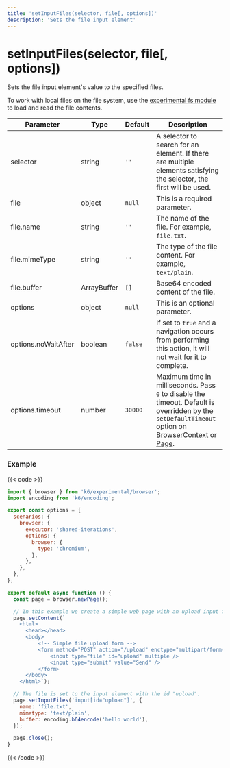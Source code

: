 ```yaml
---
title: 'setInputFiles(selector, file[, options])'
description: 'Sets the file input element'
---
```


# setInputFiles(selector, file[, options])

Sets the file input element's value to the specified files.

To work with local files on the file system, use the [experimental fs module](https://grafana.com/docs/k6/latest/javascript-api/k6-experimental/fs/) to load and read the file contents.

| Parameter           | Type        | Default | Description                                                                                                                                                                                                                                                                                                                                   |
| ------------------- | ----------- | ------- | --------------------------------------------------------------------------------------------------------------------------------------------------------------------------------------------------------------------------------------------------------------------------------------------------------------------------------------------- |
| selector            | string      | `''`    | A selector to search for an element. If there are multiple elements satisfying the selector, the first will be used.                                                                                                                                                                                                                          |
| file                | object      | `null`  | This is a required parameter.                                                                                                                                                                                                                                                                                                                |
| file.name           | string      | `''`    | The name of the file. For example, `file.txt`.                                                                                                                                                                                                                                                                                                         |
| file.mimeType       | string      | `''`    | The type of the file content. For example, `text/plain`.                                                                                                                                                                                                                                                                                               |
| file.buffer         | ArrayBuffer | `[]`    | Base64 encoded content of the file.                                                                                                                                                                                                                                                                                                           |
| options             | object      | `null`  | This is an optional parameter.                                                                                                                                                                                                                                                                                                                |
| options.noWaitAfter | boolean     | `false` | If set to `true` and a navigation occurs from performing this action, it will not wait for it to complete.                                                                                                                                                                                                                                    |
| options.timeout     | number      | `30000` | Maximum time in milliseconds. Pass `0` to disable the timeout. Default is overridden by the `setDefaultTimeout` option on [BrowserContext](https://grafana.com/docs/k6/<K6_VERSION>/javascript-api/k6-experimental/browser/browsercontext/) or [Page](https://grafana.com/docs/k6/<K6_VERSION>/javascript-api/k6-experimental/browser/page/). |

### Example

{{< code >}}

```javascript
import { browser } from 'k6/experimental/browser';
import encoding from 'k6/encoding';

export const options = {
  scenarios: {
    browser: {
      executor: 'shared-iterations',
      options: {
        browser: {
          type: 'chromium',
        },
      },
    },
  },
};

export default async function () {
  const page = browser.newPage();

  // In this example we create a simple web page with an upload input field.
  page.setContent(`
    <html>
      <head></head>
      <body>
          <!-- Simple file upload form -->
          <form method="POST" action="/upload" enctype="multipart/form-data">
              <input type="file" id="upload" multiple />
              <input type="submit" value="Send" />
          </form>
      </body>
    </html>`);

  // The file is set to the input element with the id "upload".
  page.setInputFiles('input[id="upload"]', {
    name: 'file.txt',
    mimetype: 'text/plain',
    buffer: encoding.b64encode('hello world'),
  });

  page.close();
}
```

{{< /code >}}
